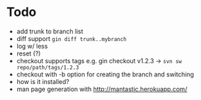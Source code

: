# Todo

- add trunk to branch list
- diff support `gin diff trunk..mybranch`
- log w/ less
- reset (?)
- checkout supports tags e.g. gin checkout v1.2.3  -> `svn sw repo/path/tags/1.2.3`
- checkout with -b option for creating the branch and switching
- how is it installed?
- man page generation with http://mantastic.herokuapp.com/